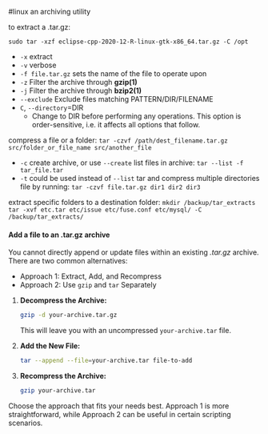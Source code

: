 #linux 
an archiving utility

to extract a .tar.gz:  
```shell
sudo tar -xzf eclipse-cpp-2020-12-R-linux-gtk-x86_64.tar.gz -C /opt
```
  - `-x` extract
  - `-v` verbose
  - `-f file.tar.gz`  sets the name of the file to operate upon
  - `-z` Filter the archive through **gzip(1)**
  - `-j` Filter the archive through **bzip2(1)**
  - `--exclude` Exclude files matching PATTERN/DIR/FILENAME
  - `C`, `--directory`=DIR
    - Change to DIR before performing any operations.  This option is order-sensitive, i.e. it affects all options that follow.  

compress a file or a folder:
`tar -czvf /path/dest_filename.tar.gz src/folder_or_file_name src/another_file`  
  - `-c` create archive, or use `--create`
list files in archive:   `tar --list -f tar_file.tar`  
  - `-t` could be used instead of `--list`
tar and compress multiple directories file by running:  `tar -czvf file.tar.gz dir1 dir2 dir3`

extract specific folders to a destination folder:
  `mkdir /backup/tar_extracts`
  `tar -xvf etc.tar etc/issue etc/fuse.conf etc/mysql/ -C /backup/tar_extracts/`


#### Add a file to an .tar.gz archive
You cannot directly append or update files within an existing *.tar.gz* archive. There are two common alternatives: 
- Approach 1: Extract, Add, and Recompress
- Approach 2: Use `gzip` and `tar` Separately
1. **Decompress the Archive:**
   ```bash
   gzip -d your-archive.tar.gz
   ```
   This will leave you with an uncompressed `your-archive.tar` file.

2. **Add the New File:**
   ```bash
   tar --append --file=your-archive.tar file-to-add
   ```

3. **Recompress the Archive:**
   ```bash
   gzip your-archive.tar
   ```

Choose the approach that fits your needs best. Approach 1 is more straightforward, while Approach 2 can be useful in certain scripting scenarios.